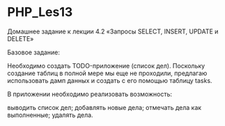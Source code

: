 # PHP_Les13
Домашнее задание к лекции 4.2 «Запросы SELECT, INSERT, UPDATE и DELETE»

Базовое задание:

Необходимо создать TODO-приложение (список дел). Поскольку создание таблиц в полной мере мы еще не проходили, предлагаю использовать дамп данных и создать с его помощью таблицу tasks.

В приложении необходимо реализовать возможность:

выводить список дел;
добавлять новые дела;
отмечать дела как выполненные;
удалять дела.
